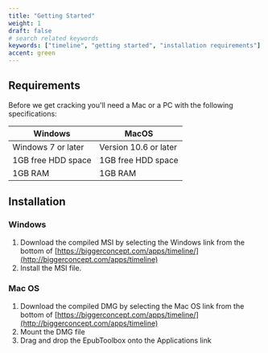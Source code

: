 ```yaml
---
title: "Getting Started"
weight: 1
draft: false
# search related keywords
keywords: ["timeline", "getting started", "installation requirements"]
accent: green
---
```


## Requirements

Before we get cracking you'll need a Mac or a PC with the following specifications:

| Windows               | MacOS                 |
|---                    |---                    |
| Windows 7 or later    | Version 10.6 or later |
| 1GB free HDD space    | 1GB free HDD space    |
| 1GB RAM               | 1GB RAM               |

## Installation

### Windows

1. Download the compiled MSI by selecting the Windows link from the bottom of [https://biggerconcept.com/apps/timeline/](http://biggerconcept.com/apps/timeline)
2. Install the MSI file.

### Mac OS

1. Download the compiled DMG by selecting the Mac OS link from the bottom of [https://biggerconcept.com/apps/timeline/](http://biggerconcept.com/apps/timeline)
2. Mount the DMG file
3. Drag and drop the EpubToolbox onto the Applications link

